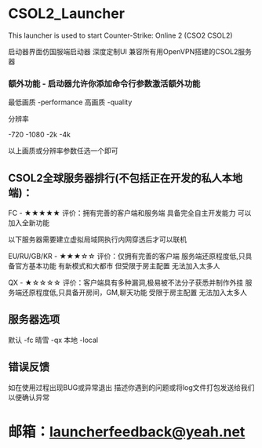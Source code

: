 # CSOL2_Launcher
This launcher is used to start Counter-Strike: Online 2 (CSO2 CSOL2)

启动器界面仿国服端启动器 深度定制UI 兼容所有用OpenVPN搭建的CSOL2服务器

### 额外功能 - 启动器允许你添加命令行参数激活额外功能

最低画质 -performance 高画质 -quality

分辨率

-720 -1080 -2k -4k

以上画质或分辨率参数任选一个即可

## CSOL2全球服务器排行(不包括正在开发的私人本地端)：

FC - ★★★★★ 评价：拥有完善的客户端和服务端 具备完全自主开发能力 可以加入全新功能

以下服务器需要建立虚拟局域网执行内网穿透后才可以联机

EU/RU/GB/KR - ★★★☆☆ 评价：仅拥有完善的客户端 服务端还原程度低,只具备官方基本功能 有新模式和大都市 但受限于房主配置 无法加入太多人

QX - ★☆☆☆☆ 评价：客户端具有多种漏洞,极易被不法分子获悉并制作外挂 服务端还原程度低,只具备开房间，GM,聊天功能 受限于房主配置 无法加入太多人


## 服务器选项

默认 -fc
晴雪 -qx
本地 -local

## 错误反馈

如在使用过程出现BUG或异常退出 描述你遇到的问题或将log文件打包发送给我们以便确认异常
# 邮箱：launcherfeedback@yeah.net
